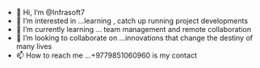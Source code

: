 - 👋 Hi, I’m @Infrasoft7
- 👀 I’m interested in ...learning , catch up running project developments
- 🌱 I’m currently learning ... team management and remote collaboration
- 💞️ I’m looking to collaborate on ...innovations that change the destiny of many lives
- 📫 How to reach me ...+9779851060960 is my contact

<!---
Infrasoft7/Infrasoft7 is a ✨ special ✨ repository because its `README.md` (this file) appears on your GitHub profile.
You can click the Preview link to take a look at your changes.
--->
